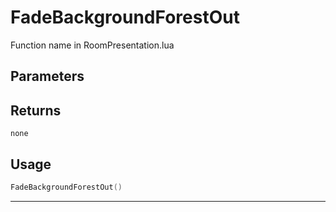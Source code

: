 # FadeBackgroundForestOut

Function name in RoomPresentation.lua

## Parameters

## Returns

`none`

## Usage

```lua
FadeBackgroundForestOut()
```

---
